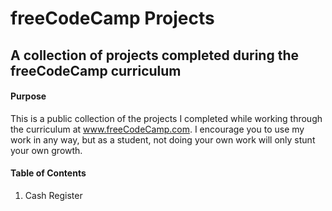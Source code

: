 freeCodeCamp Projects
=====================

A collection of projects completed during the freeCodeCamp curriculum
---------------------------------------------------------------------

#### Purpose

This is a public collection of the projects I completed while working through the curriculum at www.freeCodeCamp.com. I encourage you to use my work in any way, but as a student, not doing your own work will only stunt your own growth.

#### Table of Contents

1. Cash Register